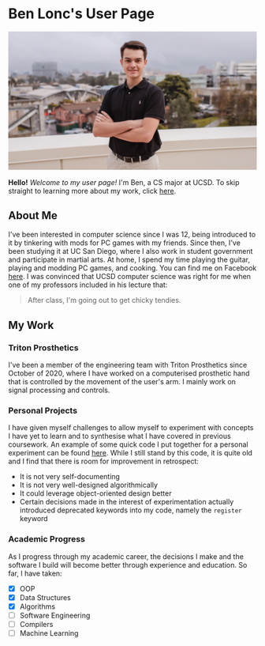 # Ben Lonc's User Page 
![Profile Image](/Lonc-Ben.jpg)

**Hello!**
*Welcome to my user page!*
I'm Ben, a CS major at UCSD. To skip straight to learning more about my work, click [here](#my-work). 

## About Me
I've been interested in computer science since I was 12, being introduced to it by tinkering with mods for PC games with my friends. Since then, I've been studying it at UC San Diego, where I also work in student government and participate in martial arts. At home, I spend my time playing the guitar, playing and modding PC games, and cooking. You can find me on Facebook [here](https://www.facebook.com/ben.lonc.549/). I was convinced that UCSD computer science was right for me when one of my professors included in his lecture that: 
>After class, I'm going out to get chicky tendies. 

## My Work
### Triton Prosthetics 
I've been a member of the engineering team with Triton Prosthetics since October of 2020, where I have worked on a computerised prosthetic hand that is controlled by the movement of the user's arm. I mainly work on signal processing and controls. 

### Personal Projects
I have given myself challenges to allow myself to experiment with concepts I have yet to learn and to synthesise what I have covered in previous coursework. An example of some quick code I put together for a personal experiment can be found [here](/autoChess.c). While I still stand by this code, it is quite old and I find that there is room for improvement in retrospect: 
- It is not very self-documenting 
- It is not very well-designed algorithmically 
- It could leverage object-oriented design better
- Certain decisions made in the interest of experimentation actually introduced deprecated keywords into my code, namely the `register` keyword

### Academic Progress
As I progress through my academic career, the decisions I make and the software I build will become better through experience and education. So far, I have taken:
- [x] OOP
- [x] Data Structures
- [x] Algorithms 
- [ ] Software Engineering 
- [ ] Compilers 
- [ ] Machine Learning 